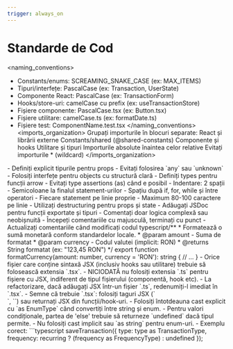 ```yaml
---
trigger: always_on
---
```


# Standarde de Cod
<naming_conventions>
- Constants/enums: SCREAMING_SNAKE_CASE (ex: MAX_ITEMS)
- Tipuri/interfețe: PascalCase (ex: Transaction, UserState)
- Componente React: PascalCase (ex: TransactionForm)
- Hooks/store-uri: camelCase cu prefix (ex: useTransactionStore)
- Fișiere componente: PascalCase.tsx (ex: Button.tsx)
- Fișiere utilitare: camelCase.ts (ex: formatDate.ts)
- Fișiere test: ComponentName.test.tsx
</naming_conventions>
<imports_organization>
Grupați importurile în blocuri separate:
React și librării externe
Constants/shared (@shared-constants)
Componente și hooks
Utilitare și tipuri
Importurile absolute înaintea celor relative
Evitați importurile * (wildcard)
</imports_organization>
<typescript>
- Definiți explicit tipurile pentru props
- Evitați folosirea `any` sau `unknown`
- Folosiți interfețe pentru objects cu structură clară
- Definiți types pentru funcții arrow
- Evitați type assertions (as) când e posibil
</typescript>
<formatting>
- Indentare: 2 spații
- Semicoloane la finalul statement-urilor
- Spațiu după if, for, while și între operatori
- Fiecare statement pe linie proprie
- Maximum 80-100 caractere pe linie
- Utilizați destructuring pentru props și state
</formatting>
<documentation>
- Adăugați JSDoc pentru funcții exportate și tipuri
- Comentați doar logica complexă sau neobișnuită
- Începeți comentariile cu majusculă, terminați cu punct
- Actualizați comentariile când modificați codul
typescript/**
 * Formatează o sumă monetară conform standardelor locale.
 * @param amount - Suma de formatat
 * @param currency - Codul valutei (implicit: RON)
 * @returns String formatat (ex: "123,45 RON")
 */
export function formatCurrency(amount: number, currency = 'RON'): string {
  // ...
}
</documentation>
<jsx_extension>
- Orice fișier care conține sintaxă JSX (inclusiv hooks sau utilitare) trebuie să folosească extensia `.tsx`.
- NICIODATĂ nu folosiți extensia `.ts` pentru fișiere cu JSX, indiferent de tipul fișierului (componentă, hook etc).
- La refactorizare, dacă adăugați JSX într-un fișier `.ts`, redenumiți-l imediat în `.tsx`.
- Semne că trebuie `.tsx`: folosiți taguri JSX (`<div>`, `<Component>`) sau returnați JSX din funcții/hook-uri.
</jsx_extension>
<enum_casting>
- Folosiți întotdeauna cast explicit cu `as EnumType` când convertiți între string și enum.
- Pentru valori condiționale, partea de 'else' trebuie să returneze `undefined` dacă tipul permite.
- Nu folosiți cast implicit sau `as string` pentru enum-uri.
- Exemplu corect:
  ```typescript
  saveTransaction({
    type: type as TransactionType,
    frequency: recurring ? (frequency as FrequencyType) : undefined
  });